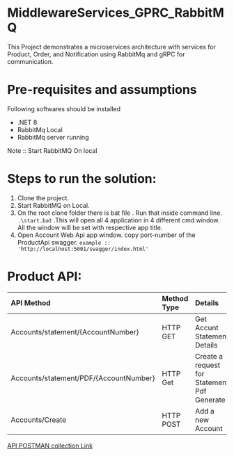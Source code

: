 # MiddlewareServices_GPRC_RabbitMQ
This Project demonstrates a microservices architecture with services for Product, Order, and Notification using RabbitMq and gRPC for communication.

# **Pre-requisites and assumptions**
Following softwares should be installed
- .NET 8
- RabbitMq Local
- RabbitMq server running 

 
Note ::   Start RabbitMQ On local
 

# Steps to run the solution:
1. Clone the project.
2. Start RabbitMQ on Local.
3. On the root clone folder there is bat file . Run that inside command line.
`.\start.bat` .This will open all 4 application in 4 different cmd window. All the window will be set with respective app title.
4. Open Account Web Api app window. copy port-number of the ProductApi swagger. 
 ``` example :: 'http://localhost:5001/swagger/index.html' ```
 

# Product API: 
| API Method        | Method Type           | Details  |  
| :------------- |:-------------| :------------- | 
| Accounts/statement/{AccountNumber}     | HTTP GET | Get Accunt Statement Details | 
| Accounts/statement/PDF/{AccountNumber}      |  HTTP Get      |  Create a request for Statement Pdf Generate |
| Accounts/Create | HTTP POST      |   Add a new Account |

[API POSTMAN collection Link](AccountService.postman_collection.json)
